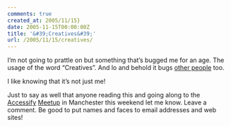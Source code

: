 ```yaml
---
comments: true
created_at: 2005/11/15}
date: 2005-11-15T00:00:00Z
title: '&#39;Creatives&#39;'
url: /2005/11/15/creatives/
---
```


<p>
I’m not going to prattle on but something that’s bugged me for an age. The usage of the word “Creatives”. And lo and behold it bugs <a href="http://37signals.com/svn/archives2/creatives.php">other people</a> too.

</p>
<p>
I like knowing that it’s not just me!

</p>
<p>
Just to say as well that anyone reading this and going along to the <a href="http://www.accessify.com">Accessify</a> <a href="http://www.accessifyforum.com/viewtopic.php?t=3770&#38;postdays=0&#38;postorder=asc&#38;highlight=meetup&#38;start=120">Meetup</a> in Manchester this weekend let me know. Leave a comment. Be good to put names and faces to email addresses and web sites!

</p>
